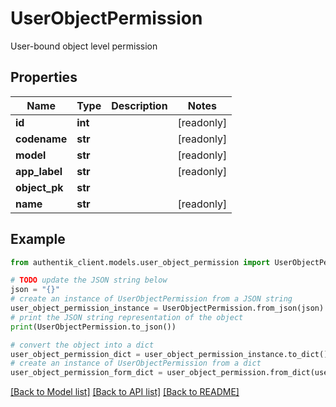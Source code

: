# UserObjectPermission

User-bound object level permission

## Properties

Name | Type | Description | Notes
------------ | ------------- | ------------- | -------------
**id** | **int** |  | [readonly] 
**codename** | **str** |  | [readonly] 
**model** | **str** |  | [readonly] 
**app_label** | **str** |  | [readonly] 
**object_pk** | **str** |  | 
**name** | **str** |  | [readonly] 

## Example

```python
from authentik_client.models.user_object_permission import UserObjectPermission

# TODO update the JSON string below
json = "{}"
# create an instance of UserObjectPermission from a JSON string
user_object_permission_instance = UserObjectPermission.from_json(json)
# print the JSON string representation of the object
print(UserObjectPermission.to_json())

# convert the object into a dict
user_object_permission_dict = user_object_permission_instance.to_dict()
# create an instance of UserObjectPermission from a dict
user_object_permission_form_dict = user_object_permission.from_dict(user_object_permission_dict)
```
[[Back to Model list]](../README.md#documentation-for-models) [[Back to API list]](../README.md#documentation-for-api-endpoints) [[Back to README]](../README.md)


